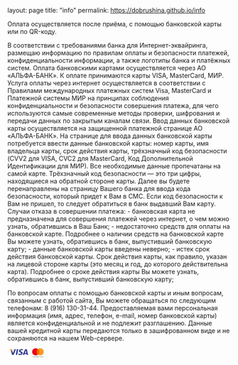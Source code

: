 layout: page
title: "info"
permalink: https://dobrushina.github.io/info

Оплата осуществляется после приёма, с помощью банковской карты или по QR-коду.


В соответствии с требованиями банка для Интернет-эквайринга, размещаю информацию по правилам оплаты и безопасности платежей, конфиденциальности информации, а также логотипы банка и платёжных систем.
Оплата банковскими картами осуществляется через АО «АЛЬФА-БАНК».
К оплате принимаются карты VISA, MasterCard, МИР.
Услуга оплаты через интернет осуществляется в соответствии с Правилами международных платежных систем Visa, MasterCard и Платежной системы МИР на принципах соблюдения конфиденциальности и безопасности совершения платежа, для чего используются самые современные методы проверки, шифрования и передачи данных по закрытым каналам связи. Ввод данных банковской карты осуществляется на защищенной платежной странице АО «АЛЬФА-БАНК».
На странице для ввода данных банковской карты потребуется ввести данные банковской карты: номер карты, имя владельца карты, срок действия карты, трёхзначный код безопасности (CVV2 для VISA, CVC2 для MasterCard, Код Дополнительной Идентификации для МИР). Все необходимые данные пропечатаны на самой карте. Трёхзначный код безопасности — это три цифры, находящиеся на обратной стороне карты.
Далее вы будете перенаправлены на страницу Вашего банка для ввода кода безопасности, который придет к Вам в СМС. Если код безопасности к Вам не пришел, то следует обратиться в банк выдавший Вам карту.
Случаи отказа в совершении платежа:
    - банковская карта не предназначена для совершения платежей через интернет, о чем можно узнать, обратившись в Ваш Банк;
    - недостаточно средств для оплаты на банковской карте. Подробнее о наличии средств на банковской карте Вы можете узнать, обратившись в банк, выпустивший банковскую карту;
    - данные банковской карты введены неверно;
    - истек срок действия банковской карты. Срок действия карты, как правило, указан на лицевой стороне карты (это месяц и год, до которого действительна карта). Подробнее о сроке действия карты Вы можете узнать, обратившись в банк, выпустивший банковскую карту;

По вопросам оплаты с помощью банковской карты и иным вопросам, связанным с работой сайта, Вы можете обращаться по следующим телефонам: 8 (916) 130-31-44.
Предоставляемая вами персональная информация (имя, адрес, телефон, e-mail, номер банковской карты) является конфиденциальной и не подлежит разглашению. Данные вашей кредитной карты передаются только в зашифрованном виде и не сохраняются на нашем Web-сервере.

![Alt text](bank.jpg)
